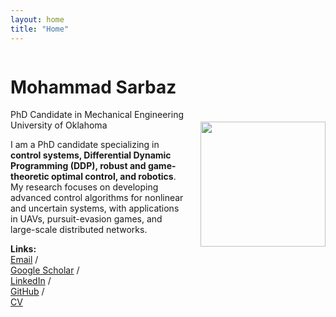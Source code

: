 ```yaml
---
layout: home
title: "Home"
---
```


<div style="display: flex; align-items: center;">
  <div style="flex: 1;">

# Mohammad Sarbaz
PhD Candidate in Mechanical Engineering  
University of Oklahoma  

I am a PhD candidate specializing in **control systems, Differential Dynamic Programming (DDP), robust and game-theoretic optimal control, and robotics**.  
My research focuses on developing advanced control algorithms for nonlinear and uncertain systems, with applications in UAVs, pursuit-evasion games, and large-scale distributed networks.  

**Links:**  
[Email](mailto:mohammadsarbaz@ou.edu) /  
[Google Scholar](https://scholar.google.com) /  
[LinkedIn](https://www.linkedin.com/in/mohammadsarbaz) /  
[GitHub](https://github.com/sarbaz-mohammad) /  
[CV](assets/CV.pdf)  

  </div>
  <div style="margin-left: 20px;">
    <img src="assets/profile.jpg" width="200">
  </div>
</div>
